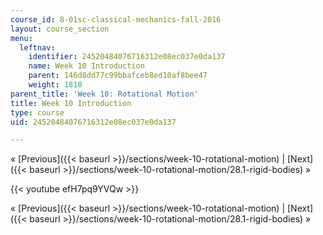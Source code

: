 ```yaml
---
course_id: 8-01sc-classical-mechanics-fall-2016
layout: course_section
menu:
  leftnav:
    identifier: 24520484076716312e08ec037e0da137
    name: Week 10 Introduction
    parent: 146d8dd77c99bbafceb8ed10af8bee47
    weight: 1810
parent_title: 'Week 10: Rotational Motion'
title: Week 10 Introduction
type: course
uid: 24520484076716312e08ec037e0da137

---
```


« [Previous]({{< baseurl >}}/sections/week-10-rotational-motion) | [Next]({{< baseurl >}}/sections/week-10-rotational-motion/28.1-rigid-bodies) »

{{< youtube efH7pq9YVQw >}}

« [Previous]({{< baseurl >}}/sections/week-10-rotational-motion) | [Next]({{< baseurl >}}/sections/week-10-rotational-motion/28.1-rigid-bodies) »